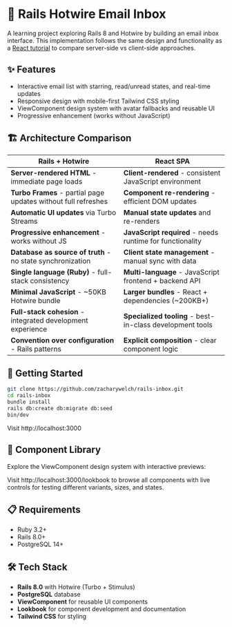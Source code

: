 # 📧 Rails Hotwire Email Inbox

A learning project exploring Rails 8 and Hotwire by building an email inbox interface. This implementation follows the same design and functionality as a [React tutorial](https://github.com/zacharywelch/inbox) to compare server-side vs client-side approaches.

## ✨ Features

- Interactive email list with starring, read/unread states, and real-time updates
- Responsive design with mobile-first Tailwind CSS styling
- ViewComponent design system with avatar fallbacks and reusable UI
- Progressive enhancement (works without JavaScript)

## 🏗️ Architecture Comparison

| Rails + Hotwire | React SPA |
|-----------------|-----------|
| **Server-rendered HTML** - immediate page loads | **Client-rendered** - consistent JavaScript environment |
| **Turbo Frames** - partial page updates without full refreshes | **Component re-rendering** - efficient DOM updates |
| **Automatic UI updates** via Turbo Streams | **Manual state updates** and re-renders |
| **Progressive enhancement** - works without JS | **JavaScript required** - needs runtime for functionality |
| **Database as source of truth** - no state synchronization | **Client state management** - manual sync with data |
| **Single language (Ruby)** - full-stack consistency | **Multi-language** - JavaScript frontend + backend API |
| **Minimal JavaScript** - ~50KB Hotwire bundle | **Larger bundles** - React + dependencies (~200KB+) |
| **Full-stack cohesion** - integrated development experience | **Specialized tooling** - best-in-class development tools |
| **Convention over configuration** - Rails patterns | **Explicit composition** - clear component logic |

## 🚀 Getting Started

```bash
git clone https://github.com/zacharywelch/rails-inbox.git
cd rails-inbox
bundle install
rails db:create db:migrate db:seed
bin/dev
```

Visit http://localhost:3000

## 🎨 Component Library

Explore the ViewComponent design system with interactive previews:

Visit http://localhost:3000/lookbook to browse all components with live controls for testing different variants, sizes, and states.

## 📋 Requirements

- Ruby 3.2+
- Rails 8.0+
- PostgreSQL 14+

## 🛠️ Tech Stack

- **Rails 8.0** with Hotwire (Turbo + Stimulus)
- **PostgreSQL** database
- **ViewComponent** for reusable UI components
- **Lookbook** for component development and documentation
- **Tailwind CSS** for styling
